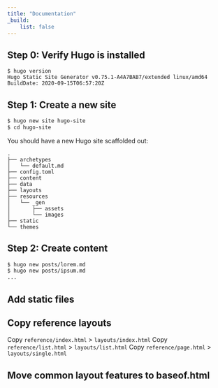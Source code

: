 ```yaml
---
title: "Documentation"
_build:
    list: false
---
```


## Step 0: Verify Hugo is installed

```
$ hugo version
Hugo Static Site Generator v0.75.1-A4A7BAB7/extended linux/amd64 BuildDate: 2020-09-15T06:57:20Z
```

## Step 1: Create a new site

```bash
$ hugo new site hugo-site
$ cd hugo-site
```

You should have a new Hugo site scaffolded out:

```
.
├── archetypes
│   └── default.md
├── config.toml
├── content
├── data
├── layouts
├── resources
│   └── _gen
│       ├── assets
│       └── images
├── static
└── themes
```

## Step 2: Create content

```bash
$ hugo new posts/lorem.md
$ hugo new posts/ipsum.md
...
```

## Add static files

## Copy reference layouts

Copy `reference/index.html` > `layouts/index.html`
Copy `reference/list.html` > `layouts/list.html`
Copy `reference/page.html` > `layouts/single.html`

## Move common layout features to baseof.html
